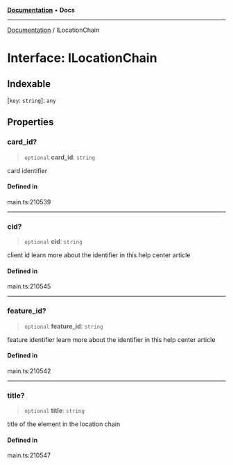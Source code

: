 [**Documentation**](../README.md) • **Docs**

***

[Documentation](../README.md) / ILocationChain

# Interface: ILocationChain

## Indexable

 \[`key`: `string`\]: `any`

## Properties

### card\_id?

> `optional` **card\_id**: `string`

card identifier

#### Defined in

main.ts:210539

***

### cid?

> `optional` **cid**: `string`

client id
learn more about the identifier in this help center article

#### Defined in

main.ts:210545

***

### feature\_id?

> `optional` **feature\_id**: `string`

feature identifier
learn more about the identifier in this help center article

#### Defined in

main.ts:210542

***

### title?

> `optional` **title**: `string`

title of the element in the location chain

#### Defined in

main.ts:210547
